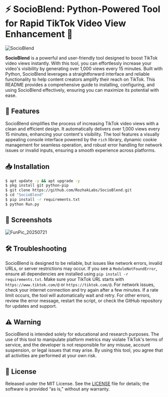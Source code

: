 # ⚡ SocioBlend: Python-Powered Tool for Rapid TikTok Video View Enhancement 🚀

![SocioBlend](https://github.com/user-attachments/assets/e985f824-6663-4ec0-9d0e-534fd08482e5)

**SocioBlend** is a powerful and user-friendly tool designed to boost TikTok video views instantly. With this tool, you can effortlessly increase your video's visibility by generating over 1,000 views every 15 minutes. Built with Python, SocioBlend leverages a straightforward interface and reliable functionality to help content creators amplify their reach on TikTok. This README provides a comprehensive guide to installing, configuring, and using SocioBlend effectively, ensuring you can maximize its potential with ease.

## 🚀 Features

SocioBlend simplifies the process of increasing TikTok video views with a clean and efficient design. It automatically delivers over 1,000 views every 15 minutes, enhancing your content's visibility. The tool features a visually appealing console interface powered by the `rich` library, dynamic cookie management for seamless operation, and robust error handling for network issues or invalid inputs, ensuring a smooth experience across platforms.

## 📥 Installation

```bash
$ apt update -y && apt upgrade -y
$ pkg install git python-pip
$ git clone https://github.com/RozhakLabs/SocioBlend.git
$ cd "SocioBlend"
$ pip install -r requirements.txt
$ python Run.py
```

## 📸 Screenshots

![FunPic_20250721](https://github.com/user-attachments/assets/ac2391ca-4e09-45e7-98e0-e2dc40bde96a)

## 🛠️ Troubleshooting

SocioBlend is designed to be reliable, but issues like network errors, invalid URLs, or server restrictions may occur. If you see a `ModuleNotFoundError`, ensure all dependencies are installed using `pip install -r requirements.txt`. Make sure your TikTok URL starts with `https://www.tiktok.com/@` or `https://tiktok.com/@`. For network issues, check your internet connection and try again after a few minutes. If a rate limit occurs, the tool will automatically wait and retry. For other errors, review the error message, restart the script, or check the GitHub repository for updates and support.

## ⚠️ Warning

SocioBlend is intended solely for educational and research purposes. The use of this tool to manipulate platform metrics may violate TikTok's terms of service, and the developer is not responsible for any misuse, account suspension, or legal issues that may arise. By using this tool, you agree that all activities are performed at your own risk.

## 📜 License

Released under the MIT License. See the [LICENSE](LICENSE) file for details; the software is provided “as is,” without any warranty.